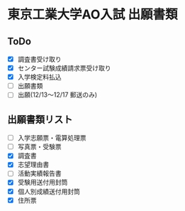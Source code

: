 # 東京工業大学AO入試 出願書類

## ToDo
- [x] 調査書受け取り
- [x] センター試験成績請求票受け取り
- [x] 入学検定料払込
- [ ] 出願書類
- [ ] 出願(12/13〜12/17 郵送のみ)

## 出願書類リスト
- [ ] 入学志願票・電算処理票
- [ ] 写真票・受験票
- [x] 調査書
- [x] 志望理由書
- [ ] 活動実績報告書
- [x] 受験用送付用封筒
- [x] 個人別成績送付用封筒
- [x] 住所票
